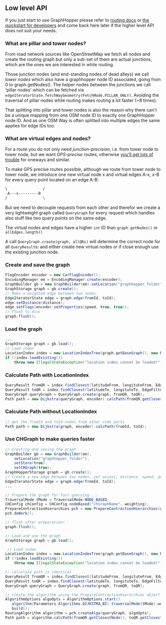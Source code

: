## Low level API

If you just start to use GraphHopper please refer to [routing docs](./routing.md)
or [the quickstart for developers](./quickstart-from-source.md)
and come back here later if the higher level API does not suit your needs.

### What are pillar and tower nodes?

From road network sources like OpenStreetMap we fetch all nodes and create the routing graph but 
only a sub-set of them are actual junctions, which are the ones we are interested in while routing.

Those junction nodes (and end-standing nodes of dead alleys) we call *tower nodes* which also 
have a graphhopper node ID associated, going from 0 to graph.getNodes(). 
The helper nodes between the junctions we call 'pillar nodes' which can be fetched via
`edgeIteratorState.fetchWayGeometry(FetchMode.PILLAR_ONLY)`. Avoiding the traversal of pillar nodes while routing makes 
routing a lot faster (~8 times).

That splitting into pillar and tower nodes is also the reason why there can't be a unique mapping from 
one OSM node ID to exactly one GraphHopper node ID. And as one OSM Way is often splitted into multiple 
edges the same applies for edge IDs too.

### What are virtual edges and nodes?

For a route you do not only need *junction-precision*, i.e. from tower node to tower node, but we want 
*GPS-precise* routes, otherwise [you'll get lots of trouble](https://github.com/graphhopper/graphhopper/issues/27) 
for oneways and similar.

To make GPS precise routes possible, although we route from tower node to tower node, we introduce one new 
virtual node x and virtual edges A-x, x-B for every query point located on an edge A-B:

```bash
\                /
 A---x---------B
/                \
```

But we need to decouple requests from each other and therefor we create a very lightweight graph called 
`QueryGraph` for every request which handles also stuff like two query points on the same edge.

The virtual nodes and edges have a higher `int` ID than `graph.getNodes()` or `allEdges.length()`

A call `QueryGraph.create(graph, allQRs)` will determine the correct node for all `QueryResult`s: and either 
create new virtual nodes or if close enough use the existing junction node.

### Create and save the graph

```java
FlagEncoder encoder = new CarFlagEncoder();
EncodingManager em = EncodingManager.create(encoder);
GraphBuilder gb = new GraphBuilder(em).setLocation("graphhopper_folder").setStore(true);
GraphStorage graph = gb.create();
// Make a weighted edge between two nodes.
EdgeIteratorState edge = graph.edge(fromId, toId);
edge.setDistance(distance);
edge.setFlags(encoder.setProperties(speed, true, true));
// Flush to disc
graph.flush();
```

### Load the graph

```java
...
GraphStorage graph = gb.load();
// Load index
LocationIndex index = new LocationIndexTree(graph.getBaseGraph(), new RAMDirectory("graphhopper_folder", true));
if (!index.loadExisting())
    throw new IllegalStateException("location index cannot be loaded!");
```

### Calculate Path with LocationIndex

```java
QueryResult fromQR = index.findClosest(latitudeFrom, longituteFrom, EdgeFilter.ALL_EDGES);
QueryResult toQR = index.findClosest(latitudeTo, longituteTo, EdgeFilter.ALL_EDGES);
QueryGraph queryGraph = QueryGraph.create(graph, fromQR, toQR);
Path path = new Dijkstra(queryGraph, encoder).calcPath(fromQR.getClosestNode(), toQR.getClosestNode());
```

### Calculate Path without LocationIndex

```java
// get the fromId and toId nodes from other code parts
Path path = new Dijkstra(graph, encoder).calcPath(fromId, toId);
```

### Use CHGraph to make queries faster

```java
// Creating and saving the graph
GraphBuilder gb = new GraphBuilder(em).
    setLocation("graphhopper_folder").
    setStore(true).
    setCHGraph(true);
GraphHopperStorage graph = gb.create();
// Create a new edge between two nodes, set access, distance, speed, geometry, ..
EdgeIteratorState edge = graph.edge(fromId, toId);
...

// Prepare the graph for fast querying ...
TraversalMode tMode = TraversalMode.NODE_BASED;
CHConfig chConfig = CHConfig.nodeBased("chGraphName", weighting);
PrepareContractionHierarchies pch = new PrepareContractionHierarchies(ghStorage, chConfig);
pch.doWork();

// flush after preparation!
graph.flush();

// Load and use the graph
GraphStorage graph = gb.load();

 // Load index
LocationIndex index = new LocationIndexTree(graph.getBaseGraph(), new RAMDirectory("graphhopper_folder", true));
if (!index.loadExisting())
    throw new IllegalStateException("location index cannot be loaded!");

// calculate path is identical
QueryResult fromQR = index.findClosest(latitudeFrom, longituteFrom, EdgeFilter.ALL_EDGES);
QueryResult toQR = index.findClosest(latitudeTo, longituteTo, EdgeFilter.ALL_EDGES);
QueryGraph queryGraph = QueryGraph.create(graph, fromQR, toQR);

// create the algorithm using the PrepareContractionHierarchies object
AlgorithmOptions algoOpts = AlgorithmOptions.start().
   algorithm(Parameters.Algorithms.DIJKSTRA_BI).traversalMode(tMode).weighting(weighting).
   build();
RoutingAlgorithm algorithm = pch.createAlgo(queryGraph, algoOpts);
Path path = algorithm.calcPath(fromQR.getClosestNode(), toQR.getClosestNode());
```
